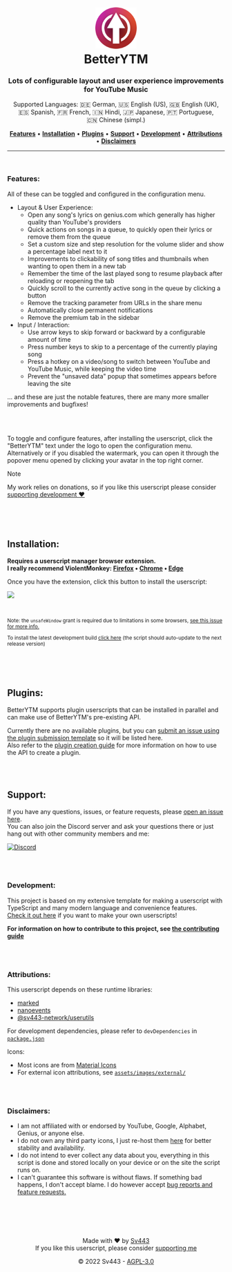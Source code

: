 <div style="text-align: center;" align="center">
<!-- <{{HEADER}}> -->
<h1><img src="https://raw.githubusercontent.com/Sv443/BetterYTM/main/assets/images/logo/logo_128.png" width="96" height="96" /><br>BetterYTM</h1>

### Lots of configurable layout and user experience improvements for YouTube Music
Supported Languages: 🇩🇪&nbsp;German, 🇺🇸&nbsp;English (US), 🇬🇧&nbsp;English (UK), 🇪🇸&nbsp;Spanish, 🇫🇷&nbsp;French, 🇮🇳&nbsp;Hindi, 🇯🇵&nbsp;Japanese, 🇵🇹&nbsp;Portuguese, 🇨🇳&nbsp;Chinese (simpl.)
<!-- </{{HEADER}}> -->
[**Features**](#features) • [**Installation**](#installation) • [**Plugins**](#plugins) • [**Support**](#support) • [**Development**](#development) • [**Attributions**](#attributions) • [**Disclaimers**](#disclaimers)
  
---

</div>
<br>

### Features:
All of these can be toggled and configured in the configuration menu.
- Layout & User Experience:
  - Open any song's lyrics on genius.com which generally has higher quality than YouTube's providers
  - Quick actions on songs in a queue, to quickly open their lyrics or remove them from the queue
  - Set a custom size and step resolution for the volume slider and show a percentage label next to it
  - Improvements to clickability of song titles and thumbnails when wanting to open them in a new tab
  - Remember the time of the last played song to resume playback after reloading or reopening the tab
  - Quickly scroll to the currently active song in the queue by clicking a button
  - Remove the tracking parameter from URLs in the share menu
  - Automatically close permanent notifications
  - Remove the premium tab in the sidebar
- Input / Interaction:
  - Use arrow keys to skip forward or backward by a configurable amount of time
  - Press number keys to skip to a percentage of the currently playing song
  - Press a hotkey on a video/song to switch between YouTube and YouTube Music, while keeping the video time
  - Prevent the "unsaved data" popup that sometimes appears before leaving the site
  
... and these are just the notable features, there are many more smaller improvements and bugfixes!

<br><br>

To toggle and configure features, after installing the userscript, click the "BetterYTM" text under the logo to open the configuration menu.  
Alternatively or if you disabled the watermark, you can open it through the popover menu opened by clicking your avatar in the top right corner.  
  
> [!NOTE]  
> My work relies on donations, so if you like this userscript please consider [supporting development ❤️](https://github.com/sponsors/Sv443)

<br><br><br>

## Installation:
<b>

Requires a userscript manager browser extension.  
I really recommend ViolentMonkey: [Firefox](https://addons.mozilla.org/en-US/firefox/addon/violentmonkey/) &bull; [Chrome](https://chrome.google.com/webstore/detail/violentmonkey/jinjaccalgkegednnccohejagnlnfdag) &bull; [Edge](https://microsoftedge.microsoft.com/addons/detail/violentmonkey/eeagobfjdenkkddmbclomhiblgggliao?hl=en-GB&gl=DE)

</b>

Once you have the extension, click this button to install the userscript:  
  
<a href="https://github.com/Sv443/BetterYTM/raw/main/dist/BetterYTM.user.js" target="_blank"><img src="https://img.shields.io/badge/Install-%E2%96%BA-039e10" height="24"></a>

<br>

<sup>

Note: the `unsafeWindow` grant is required due to limitations in some browsers, [see this issue for more info.](https://github.com/Sv443/BetterYTM/issues/18#show_issue)

</sup>
<sup>

To install the latest development build [click here](https://github.com/Sv443/BetterYTM/raw/develop/dist/BetterYTM.user.js) (the script should auto-update to the next release version)

</sup>

<br><br><br>

## Plugins:
BetterYTM supports plugin userscripts that can be installed in parallel and can make use of BetterYTM's pre-existing API.  
  
<!-- <{{PLUGINS}}> -->
Currently there are no available plugins, but you can [submit an issue using the plugin submission template](https://github.com/Sv443/BetterYTM/issues/new/choose) so it will be listed here.  
Also refer to the [plugin creation guide](./contributing.md#developing-a-plugin-that-interfaces-with-betterytm) for more information on how to use the API to create a plugin.
<!-- </{{PLUGINS}}> -->

<br><br>

## Support:
If you have any questions, issues, or feature requests, please [open an issue here](https://github.com/Sv443/BetterYTM/issues/new/choose).  
You can also join the Discord server and ask your questions there or just hang out with other community members and me:  
  
[![Discord](https://img.shields.io/discord/565933531214118942)](https://discord.gg/aBH4uRG)

<br><br>

### Development:
This project is based on my extensive template for making a userscript with TypeScript and many modern language and convenience features.  
[Check it out here](https://github.com/Sv443/Userscript.ts) if you want to make your own userscripts!  
  
**For information on how to contribute to this project, see [the contributing guide](./contributing.md)**

<br><br>

### Attributions:
This userscript depends on these runtime libraries:
- [marked](https://npmjs.org/package/marked)
- [nanoevents](https://npmjs.org/package/nanoevents)
- [@sv443-network/userutils](https://github.com/Sv443-Network/UserUtils)
  
For development dependencies, please refer to `devDependencies` in [`package.json`](./package.json)
  
Icons:  
- Most icons are from [Material Icons](https://fonts.google.com/icons)
- For external icon attributions, see [`assets/images/external/`](assets/images/external/README.md)

<br><br>

### Disclaimers:
- I am not affiliated with or endorsed by YouTube, Google, Alphabet, Genius, or anyone else.
- I do not own any third party icons, I just re-host them [here](./assets/images/external/) for better stability and availability.
- I do not intend to ever collect any data about you, everything in this script is done and stored locally on your device or on the site the script runs on.
- I can't guarantee this software is without flaws. If something bad happens, I don't accept blame. I do however accept [bug reports and feature requests.](https://github.com/Sv443/BetterYTM/issues/new/choose)

<br><br><br><br>

<div align="center" style="text-align: center;">

Made with ❤️ by [Sv443](https://github.com/Sv443)  
If you like this userscript, please consider [supporting me](https://github.com/sponsors/Sv443)  
  
© 2022 Sv443 - [AGPL-3.0](./LICENSE.txt)

</div>
